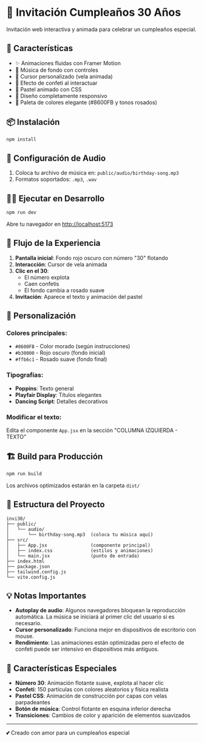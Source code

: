 # 🎉 Invitación Cumpleaños 30 Años

Invitación web interactiva y animada para celebrar un cumpleaños especial.

## 🚀 Características

- ✨ Animaciones fluidas con Framer Motion
- 🎵 Música de fondo con controles
- 🎨 Cursor personalizado (vela animada)
- 🎊 Efecto de confeti al interactuar
- 🎂 Pastel animado con CSS
- 📱 Diseño completamente responsivo
- 💜 Paleta de colores elegante (#8600FB y tonos rosados)

## 📦 Instalación

```bash
npm install
```

## 🎵 Configuración de Audio

1. Coloca tu archivo de música en: `public/audio/birthday-song.mp3`
2. Formatos soportados: `.mp3`, `.wav`

## 🏃‍♂️ Ejecutar en Desarrollo

```bash
npm run dev
```

Abre tu navegador en [http://localhost:5173](http://localhost:5173)

## 🎯 Flujo de la Experiencia

1. **Pantalla inicial**: Fondo rojo oscuro con número "30" flotando
2. **Interacción**: Cursor de vela animada
3. **Clic en el 30**:
   - El número explota
   - Caen confetis
   - El fondo cambia a rosado suave
4. **Invitación**: Aparece el texto y animación del pastel

## 🎨 Personalización

### Colores principales:
- `#8600FB` - Color morado (según instrucciones)
- `#b30000` - Rojo oscuro (fondo inicial)
- `#ffb6c1` - Rosado suave (fondo final)

### Tipografías:
- **Poppins**: Texto general
- **Playfair Display**: Títulos elegantes
- **Dancing Script**: Detalles decorativos

### Modificar el texto:
Edita el componente `App.jsx` en la sección "COLUMNA IZQUIERDA - TEXTO"

## 🏗️ Build para Producción

```bash
npm run build
```

Los archivos optimizados estarán en la carpeta `dist/`

## 📁 Estructura del Proyecto

```
invi30/
├── public/
│   └── audio/
│       └── birthday-song.mp3  (coloca tu música aquí)
├── src/
│   ├── App.jsx                (componente principal)
│   ├── index.css              (estilos y animaciones)
│   └── main.jsx               (punto de entrada)
├── index.html
├── package.json
├── tailwind.config.js
└── vite.config.js
```

## 💡 Notas Importantes

- **Autoplay de audio**: Algunos navegadores bloquean la reproducción automática. La música se iniciará al primer clic del usuario si es necesario.
- **Cursor personalizado**: Funciona mejor en dispositivos de escritorio con mouse.
- **Rendimiento**: Las animaciones están optimizadas pero el efecto de confeti puede ser intensivo en dispositivos más antiguos.

## 🎁 Características Especiales

- **Número 30**: Animación flotante suave, explota al hacer clic
- **Confeti**: 150 partículas con colores aleatorios y física realista
- **Pastel CSS**: Animación de construcción por capas con velas parpadeantes
- **Botón de música**: Control flotante en esquina inferior derecha
- **Transiciones**: Cambios de color y aparición de elementos suavizados

---

💕 Creado con amor para un cumpleaños especial

